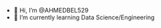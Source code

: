 - 👋 Hi, I’m @AHMEDBEL529
- 🌱 I’m currently learning Data Science/Engineering

<!---
AHMEDBEL529/AHMEDBEL529 is a ✨ special ✨ repository because its `README.md` (this file) appears on your GitHub profile.
You can click the Preview link to take a look at your changes.
--->
